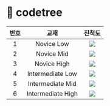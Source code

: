 # 🌳 codetree

| 번호 | 교재 | 진척도 |
| :-: | :-: | :-: |
| 1 | Novice Low | ![](https://progress-bar.xyz/9/?scale=9&width=500) |
| 2 | Novice Mid | ![](https://progress-bar.xyz/5/?scale=10&width=500) |
| 3 | Novice High | ![](https://progress-bar.xyz/0/?scale=10&width=500) |
| 4 | Intermediate Low | ![](https://progress-bar.xyz/0/?scale=6&width=500) |
| 5 | Intermediate Mid | ![](https://progress-bar.xyz/0/?scale=5&width=500) |
| 6 | Intermediate High | ![](https://progress-bar.xyz/0/?scale=5&width=500) |
